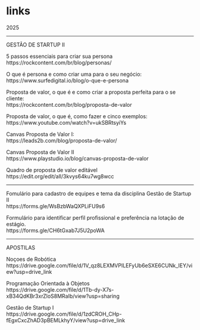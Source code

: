 # links
<p>2025</p>
<hr>
<p>GESTÃO DE STARTUP II</p>
<p>
    5 passos essenciais para criar sua persona<br>
    https://rockcontent.com/br/blog/personas/
</p>
<p>
    O que é persona e como criar uma para o seu negócio:<br>
    https://www.surfedigital.io/blog/o-que-e-persona
</p>
<p>
    Proposta de valor, o que é e como criar a proposta perfeita para o se cliente:<br>
    https://rockcontent.com/br/blog/proposta-de-valor
</p>
<p>
    Proposta de valor, o que é, como fazer e cinco exemplos:<br>
    https://www.youtube.com/watch?v=ukSBRtsyiYs
</p>
<p>
    Canvas Proposta de Valor I:<br>
    https://leads2b.com/blog/proposta-de-valor/
</p>
<p>
    Canvas Proposta de Valor II<br>
    https://www.playstudio.io/blog/canvas-proposta-de-valor
</p>
<p>
    Quadro de proposta de valor editável<br>
    https://edit.org/edit/all/3kvys64ku7wg8wcc
</p>
<hr>
<p>
    Fomulário para cadastro de equipes e tema da disciplina Gestão de Startup II<br>
    https://forms.gle/WsBzbWaQXPLiFU9s6
</p>
Formulário para identificar perfil profissional e preferência na lotação de estágio.<br>
https://forms.gle/CH6tGxab7J5U2poWA
<br><hr>
<p>APOSTILAS</p>
<p>
    Noçoes de Robótica<br>
    https://drive.google.com/file/d/1V_qz8LEXMVPILEFyUb6eSXE6CUNk_IEY/view?usp=drive_link
</p>
<p>
    Programação Orientada à Objetos<br>
    https://drive.google.com/file/d/1Tb-dy-X7s-xB34QdKBr3xrZloS8MRaIb/view?usp=sharing
</p>
<p>
    Gestão de Startup I<br>
    https://drive.google.com/file/d/1zdCROH_CHp-fEgxCxcZhAD3pBEMLkhyY/view?usp=drive_link
</p>




